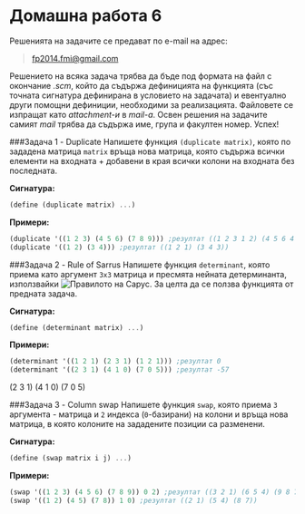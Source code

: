 Домашна работа 6
=========

Решенията на задачите се предават по e-mail на адрес:

>fp2014.fmi@gmail.com

Решението на всяка задача трябва да бъде под формата на файл с окончание *.scm*, който да съдържа дефиницията на функцията (със точната сигнатура дефинирана в условието на задачата) и евентуално други помощни дефиниции, необходими за реализацията. Файловете се изпращат като *attachment-и* в *mail-a*. Освен решения на задачите самият *mail* трябва да съдържа име, група и факултен номер. Успех!

###Задача 1 - Duplicate
Напишете функция `(duplicate matrix)`, която по зададена матрица `matrix` връща нова матрица, която съдържа всички елементи на входната + добавени в края всички колони на входната без последната.

**Сигнатура:**

```scheme
(define (duplicate matrix) ...)
```

**Примери:**

```scheme
(duplicate '((1 2 3) (4 5 6) (7 8 9))) ;резултат ((1 2 3 1 2) (4 5 6 4 5) (7 8 9 7 8))
(duplicate '((1 2) (3 4))) ;резултат ((1 2 1) (3 4 3))
```

###Задача 2 - Rule of Sarrus
Напишете функция `determinant`, която приема като аргумент `3x3` матрица и пресмята нейната детерминанта, използвайки ![Правилото на Сарус]("http://en.wikipedia.org/wiki/Rule_of_Sarrus"). За целта да се ползва функцията от предната задача.

**Сигнатура:**

```scheme
(define (determinant matrix) ...)
```

**Примери:**

```scheme
(determinant '((1 2 1) (2 3 1) (1 2 1))) ;резултат 0
(determinant '((2 3 1) (4 1 0) (7 0 5))) ;резултат -57
```

(2 3 1)
(4 1 0)
(7 0 5)

###Задача 3 - Column swap
Напишете функция `swap`, която приема `3` аргумента - матрица и `2` индекса (`0`-базирани) на колони и връща нова матрица, в която колоните на зададените позиции са разменени.

**Сигнатура:**

```scheme
(define (swap matrix i j) ...)
```

**Примери:**

```scheme
(swap '((1 2 3) (4 5 6) (7 8 9)) 0 2) ;резултат ((3 2 1) (6 5 4) (9 8 7))
(swap '((1 2) (4 5) (7 8)) 1 0) ;резултат ((2 1) (5 4) (8 7))
```
